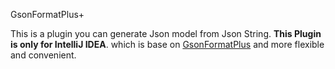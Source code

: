 GsonFormatPlus+

This is a plugin you can generate Json model from Json String.
**This Plugin is only for IntelliJ IDEA**.
which is base on [GsonFormatPlus](https://github.com/mars-men/GsonFormatPlus) 
and more flexible and convenient.